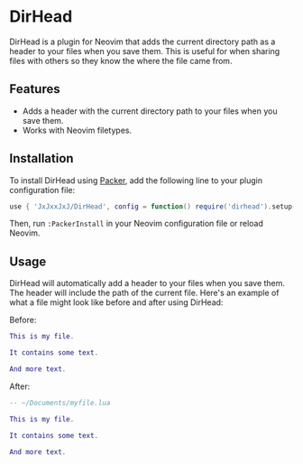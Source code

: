 # DirHead

DirHead is a plugin for Neovim that adds the current directory path as a header to your files when you save them. This is useful for when sharing files with others so they know the where the file came from.

## 

## Features

- Adds a header with the current directory path to your files when you save them.
- Works with Neovim filetypes.

## Installation

To install DirHead using [Packer](https://github.com/wbthomason/packer.nvim), add the following line to your plugin configuration file:

```lua
use { 'JxJxxJxJ/DirHead', config = function() require('dirhead').setup() end }
```

Then, run `:PackerInstall` in your Neovim configuration file or reload Neovim.

## Usage

DirHead will automatically add a header to your files when you save them. The header will include the path of the current file. Here's an example of what a file might look like before and after using DirHead:

Before:
```lua
This is my file.

It contains some text.

And more text.
```
After:
```lua
-- ~/Documents/myfile.lua

This is my file.

It contains some text.

And more text.
```

